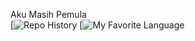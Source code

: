 Aku Masih Pemula <br>
[![Repo History](https://github-readme-stats.vercel.app/api?username=hylmithecoder&show_icons=true&theme=gruvbox)
[![My Favorite Language](https://github-readme-stats.vercel.app/api/top-langs/?username=hylmithecoder&layout=pie)
